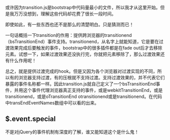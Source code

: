 或许因为transition.js是bootstrap中代码量最小的文件，所以我才从这里开始。但是我万万没想到，理解这些代码却花费了很长一段时间。  

即使如此，有一些东西也还不是那么的清楚明白。只是猜测而已！  

一句话概括一下transition的作用：提供跨浏览器的transitionend（bsTransitionEnd）事件支持。transitionend，从名字上就能知道，它是要在过渡效果完成后要触发的事件，bootstrap中的很多插件都是在fade out后才去移除元素。试想一下，如果过渡效果还没执行完，你就把元素移除了，那么过渡效果还有什么作用呢！  

总之，就是提供过渡完成的hook。但是又因为各个浏览器对过渡实现的不同，所以有的浏览器支持过渡，有的压根就不支持过渡。支持过渡效果的，并不代表它们暴露的事件名称都一样。因此transition.js就自己定义了一个bsTransitionEnd事件，并用这个事件代理浏览器真正支持的事件，或是webkitTransitionEnd，或是transitionend，或是oTransitionEnd otransitionend或是transitionend。在代码中transEndEventNames数组中可以看的出来。  

## $.event.special  
不是对jQuery的事件机制有深度的了解，谁又能知道这个是什么鬼！  


